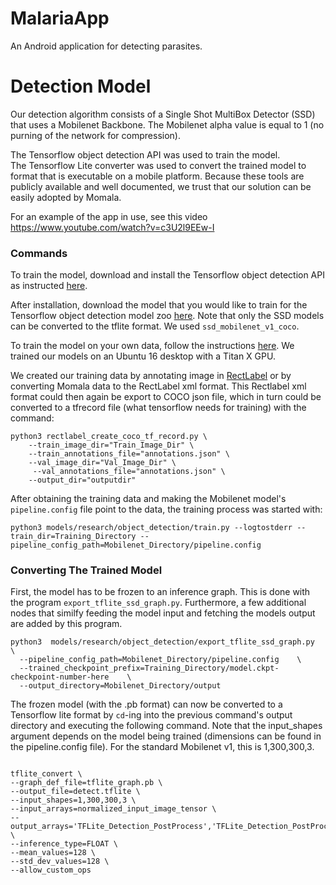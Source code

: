 # MalariaApp
An Android application for detecting parasites.

# Detection Model
Our detection algorithm consists of a Single Shot MultiBox Detector (SSD) that uses a Mobilenet Backbone. The Mobilenet alpha value is equal to 1 (no purning of the network for compression).    

The Tensorflow object detection API was used to train the model.  
The Tensorflow Lite converter was used to convert the trained model to format that is executable on a mobile platform.
Because these tools are publicly available and well documented, we trust that our solution can be easily adopted by Momala. 


For an example of the app in use, see this video
https://www.youtube.com/watch?v=c3U2l9EEw-I

### Commands
To train the model, download and install the Tensorflow object detection API as instructed [here](https://github.com/tensorflow/models/tree/master/research/object_detection). 

After installation, download the model that you would like to train for the Tensorflow object detection model zoo [here](https://github.com/tensorflow/models/blob/master/research/object_detection/g3doc/detection_model_zoo.md). Note that only the SSD models can be converted to the tflite format. We used `ssd_mobilenet_v1_coco`. 

To train the model on your own data, follow the instructions [here](https://github.com/EdjeElectronics/TensorFlow-Object-Detection-API-Tutorial-Train-Multiple-Objects-Windows-10). We trained our models on an Ubuntu 16 desktop with a Titan X GPU.

We created our training data by annotating image in [RectLabel](https://rectlabel.com/) or by converting Momala data to the RectLabel xml format. This Rectlabel xml format could then again be export to COCO json file, which in turn could be converted to a tfrecord file (what tensorflow needs for training) with the command:
```
python3 rectlabel_create_coco_tf_record.py \
    --train_image_dir="Train_Image_Dir" \
    --train_annotations_file="annotations.json" \
    --val_image_dir="Val_Image_Dir" \
     --val_annotations_file="annotations.json" \
    --output_dir="outputdir"
```

After obtaining the training data and making the Mobilenet model's `pipeline.config` file point to the data, the training process was started with: 

```
python3 models/research/object_detection/train.py --logtostderr --train_dir=Training_Directory --pipeline_config_path=Mobilenet_Directory/pipeline.config
```

### Converting The Trained Model
First, the model has to be frozen to an inference graph. This is done with the program `export_tflite_ssd_graph.py`.
Furthermore, a few additional nodes that similfy feeding the model input and fetching the models output are added by this program. 

```
python3  models/research/object_detection/export_tflite_ssd_graph.py    \
  --pipeline_config_path=Mobilenet_Directory/pipeline.config    \
  --trained_checkpoint_prefix=Training_Directory/model.ckpt-checkpoint-number-here    \
  --output_directory=Mobilenet_Directory/output
```

The frozen model (with the .pb format) can now be converted to a Tensorflow lite format by `cd`-ing into the previous command's output directory and executing the following command. Note that the input_shapes argument depends on the model being trained (dimensions can be found in the pipeline.config file). For the standard Mobilenet v1, this is 1,300,300,3.

```

tflite_convert \
--graph_def_file=tflite_graph.pb \
--output_file=detect.tflite \
--input_shapes=1,300,300,3 \
--input_arrays=normalized_input_image_tensor \
--output_arrays='TFLite_Detection_PostProcess','TFLite_Detection_PostProcess:1','TFLite_Detection_PostProcess:2','TFLite_Detection_PostProcess:3' \
--inference_type=FLOAT \
--mean_values=128 \
--std_dev_values=128 \
--allow_custom_ops
```



